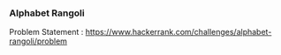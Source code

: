 ### Alphabet Rangoli

Problem Statement : https://www.hackerrank.com/challenges/alphabet-rangoli/problem
